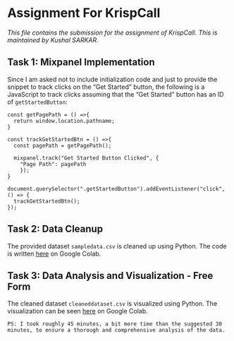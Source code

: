 # Assignment For KrispCall
*This file contains the submission for the assignment of KrispCall. This is maintained by Kushal SARKAR.*
## Task 1: Mixpanel Implementation
Since I am asked not to include initialization code and just to provide the snippet to track clicks on the “Get Started” button, the following is a JavaScript to track clicks assuming that the “Get Started” button has an ID of `getStartedButton`:
```
const getPagePath = () =>{
  return window.location.pathname;
}

const trackGetStartedBtn = () =>{
  const pagePath = getPagePath();

  mixpanel.track("Get Started Button Clicked", {
    "Page Path": pagePath
    });
}

document.querySelector(".getStartedButton").addEventListener("click", () => {
  trackGetStartedBtn();
});

```
## Task 2: Data Cleanup
The provided dataset `sampledata.csv` is cleaned up using Python. The code is written [here](task2_DataCleanup.ipynb) on Google Colab.

## Task 3: Data Analysis and Visualization - Free Form
The cleaned dataset `cleaneddataset.csv` is visualized using Python. The visualization can be seen [here](task3_DataAnalysisAndVisualization.ipynb) on Google Colab.


`PS: I took roughly 45 minutes, a bit more time than the suggested 30 minutes, to ensure a thorough and comprehensive analysis of the data.`

